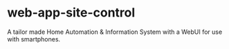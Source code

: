 # web-app-site-control
A tailor made Home Automation &amp; Information System with a WebUI for use with smartphones.
